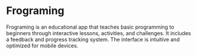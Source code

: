 # Frograming
Frograming is an educational app that teaches basic programming to beginners through interactive lessons, activities, and challenges. It includes a feedback and progress tracking system. The interface is intuitive and optimized for mobile devices.
